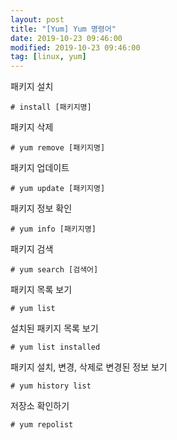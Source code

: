 ```yaml
---
layout: post
title: "[Yum] Yum 명령어"
date: 2019-10-23 09:46:00
modified: 2019-10-23 09:46:00
tag: [linux, yum]
---
```


패키지 설치
```
# install [패키지명]
```

패키지 삭제
```
# yum remove [패키지명]
```

패키지 업데이트
```
# yum update [패키지명]
```

패키지 정보 확인
```
# yum info [패키지명]
```

패키지 검색
```
# yum search [검색어]
```

패키지 목록 보기
```
# yum list
```

설치된 패키지 목록 보기
```
# yum list installed
```

패키지 설치, 변경, 삭제로 변경된 정보 보기
```
# yum history list
```

저장소 확인하기
```
# yum repolist
```

